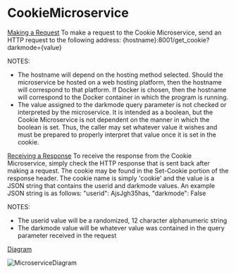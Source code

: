 # CookieMicroservice

<u>Making a Request</u>
To make a request to the Cookie Microservice, send an HTTP request to the following address:
{hostname}:8001/get_cookie?darkmode={value}

NOTES:
* The hostname will depend on the hosting method selected. Should the microservice be hosted on a web hosting platform, then the hostname will correspond to that platform. If Docker is chosen, then the hostname will correspond to the Docker container in which the program is running.
* The value assigned to the darkmode query parameter is not checked or interpreted by the microservice. It is intended as a boolean, but the Cookie Microservice is not dependent on the manner in which the boolean is set. Thus, the caller may set whatever value it wishes and must be prepared to properly interpret that value once it is set in the cookie.

<u>Receiving a Response</u>
To receive the response from the Cookie Microservice, simply check the HTTP response that is sent back after making a request. The cookie may be found in the Set-Cookie portion of the response header.
The cookie name is simply 'cookie' and the value is a JSON string that contains the userid and darkmode values. An example JSON string is as follows:
"userid": AjsJgh35has, "darkmode": False

NOTES:
* The userid value will be a randomized, 12 character alphanumeric string
* The darkmode value will be whatever value was contained in the query parameter received in the request

<u>Diagram</u>

![MicroserviceDiagram](https://github.com/MQuillian/CS361/assets/38482544/5e04e2a8-9f93-4b2d-acf5-c2f3a5250854)
